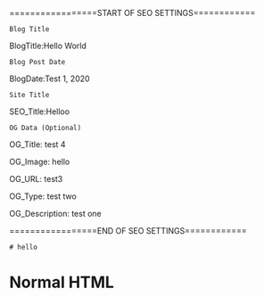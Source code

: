=================START OF SEO SETTINGS============

<code>Blog Title</code>

BlogTitle:Hello World

<code>Blog Post Date</code>

BlogDate:Test 1, 2020

<code>Site Title</code>

SEO_Title:Helloo

<code>OG Data (Optional)</code>

OG_Title: test 4

OG_Image: hello

OG_URL: test3

OG_Type: test two

OG_Description: test one

=================END OF SEO SETTINGS============

<github-md>
   
    
    # hello

</github-md>

<h1> Normal HTML </h1> 
